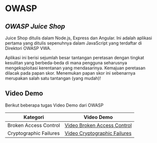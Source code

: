 # OWASP
## _OWASP Juice Shop_

Juice Shop ditulis dalam Node.js, Express dan Angular. Ini adalah aplikasi pertama yang ditulis sepenuhnya dalam JavaScript yang terdaftar di Direktori OWASP VWA.

Aplikasi ini berisi sejumlah besar tantangan peretasan dengan tingkat kesulitan yang berbeda-beda di mana pengguna seharusnya mengeksploitasi kerentanan yang mendasarinya. Kemajuan peretasan dilacak pada papan skor. Menemukan papan skor ini sebenarnya merupakan salah satu tantangan (yang mudah)!

## Video Demo

Berikut beberapa tugas Video Demo dari OWASP

| Kategori | Video Demo |
| ------ | ------ |
| Broken Access Control | [Video Broken Access Control][A01] |
| Cryptographic Failures | [Video Cryptographic Failures][A02] |

   [A01]: <https://drive.google.com/file/d/1h4WkUVQyQrERPw1U2mRja8AW8ORE765-/view?usp=sharing>
   [A02]: <https://drive.google.com/file/d/1jCjITtrHNVjEqTa3ARFg8pbmY8mE-WDP/view?usp=sharing>
  
